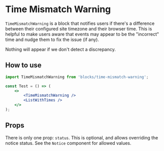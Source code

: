 # Time Mismatch Warning

`TimeMismatchWarning` is a block that notifies users if there's a difference between their configured site timezone and their browser time. This is helpful to make users aware that events may appear to be the "incorrect" time and nudge them to fix the issue (if any).

Nothing will appear if we don't detect a discrepancy.

## How to use

```jsx
import TimeMismatchWarning from 'blocks/time-mismatch-warning';

const Test = () => (
	<>
		<TimeMismatchWarning />
		<ListWithTimes />
	</>
);
```

## Props

There is only one prop: `status`. This is optional, and allows overriding the notice status. See the `Notice` component for allowed values.

